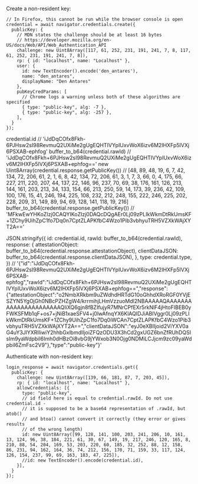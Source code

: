 Create a non-resident key:

```
// In Firefox, this cannot be run while the browser console is open
credential = await navigator.credentials.create({
  publicKey: {
    // MDN states the challenge should be at least 16 bytes
    // https://developer.mozilla.org/en-US/docs/Web/API/Web_Authentication_API
    challenge: new Uint8Array([117, 61, 252, 231, 191, 241, 7, 8, 117, 61, 252, 231, 191, 241, 7, 8]),
    rp: { id: "localhost", name: "Localhost" },
    user: {
      id: new TextEncoder().encode('den_antares'),
      name: "den_antares",
      displayName: "Den Antares"
    },
    pubKeyCredParams: [
      // Chrome logs a warning unless both of these algorithms are specified
      { type: "public-key", alg: -7 },
      { type: "public-key", alg: -257 },
    ],
  }
});
```



credential.id // 'iJdDqCOfx8Fkh-6PJHsw2sI98RevmuQ2UXiMe2gUgEQHTIVYpIUxvWoX6izv6M2IHXFp5IVXj6PSXAB-ephfog'
buffer_to_b64(credential.rawId) // 'iJdDqCOfx8Fkh+6PJHsw2sI98RevmuQ2UXiMe2gUgEQHTIVYpIUxvWoX6izv6M2IHXFp5IVXj6PSXAB+ephfog=='
new Uint8Array(credential.response.getPublicKey()) // [48, 89, 48, 19, 6, 7, 42, 134, 72, 206, 61, 2, 1, 6, 8, 42, 134, 72, 206, 61, 3, 1, 7, 3, 66, 0, 4, 175, 66, 227, 211, 220, 207, 44, 137, 22, 146, 96, 237, 70, 69, 38, 176, 161, 126, 213, 144, 161, 203, 213, 34, 133, 154, 66, 213, 250, 59, 14, 173, 39, 236, 42, 109, 100, 176, 15, 41, 246, 194, 225, 108, 232, 212, 248, 155, 222, 246, 225, 202, 228, 209, 31, 149, 89, 94, 69, 128, 141, 118, 19, 216]
buffer_to_b64(credential.response.getPublicKey()) // 'MFkwEwYHKoZIzj0CAQYIKoZIzj0DAQcDQgAEr0Lj09zPLIkWkmDtRkUmsKF+1ZChy9UihZpC1fo7Dq0n7CptZLAPKfbC4Wzo1Pib3vbhyuTRH5VZXkWAjXYT2A=='

JSON.stringify({
  id: credential.id,
  rawId: buffer_to_b64(credential.rawId),
  response: {
    attestationObject: buffer_to_b64(credential.response.attestationObject),
    clientDataJSON: buffer_to_b64(credential.response.clientDataJSON),
  },
  type: credential.type,
}) // '{"id":"iJdDqCOfx8Fkh-6PJHsw2sI98RevmuQ2UXiMe2gUgEQHTIVYpIUxvWoX6izv6M2IHXFp5IVXj6PSXAB-ephfog","rawId":"iJdDqCOfx8Fkh+6PJHsw2sI98RevmuQ2UXiMe2gUgEQHTIVYpIUxvWoX6izv6M2IHXFp5IVXj6PSXAB+ephfog==","response":{"attestationObject":"o2NmbXRkbm9uZWdhdHRTdG10oGhhdXRoRGF0YVjESZYN5YgOjGh0NBcPZHZgW4/krrmihjLHmVzzuoMdl2NBAAAAAQAAAAAAAAAAAAAAAAAAAAAAQIiXQ6gjn8fBZIfujyR7MNrCPfEXr5rkNlF4jHtoFIBEB0yFWKSFMb1qF+os7+jNiB1xaeSFV4+j0lwAfnqYX6KlAQIDJiABIVggr0Lj09zPLIkWkmDtRkUmsKF+1ZChy9UihZpC1fo7Dq0iWCAn7CptZLAPKfbC4Wzo1Pib3vbhyuTRH5VZXkWAjXYT2A==","clientDataJSON":"eyJ0eXBlIjoid2ViYXV0aG4uY3JlYXRlIiwiY2hhbGxlbmdlIjoiZFQzODU3X3hCd2gxUGZ6bnZfRUhDQSIsIm9yaWdpbiI6Imh0dHBzOi8vbG9jYWxob3N0Ojg0NDMiLCJjcm9zc09yaWdpbiI6ZmFsc2V9"},"type":"public-key"}'

Authenticate with non-resident key:

```
login_response = await navigator.credentials.get({
  publicKey: {
    challenge: new Uint8Array([139, 66, 181, 87, 7, 203, 45]),
    rp: { id: "localhost", name: "Localhost" },
    allowCredentials: [{
      type: "public-key",
      // id field here is equal to credential.rawId. Do not use credential.id -
      // it is supposed to be a base64 representation of .rawId, but atob()
      // and btoa() cannot convert it correctly (they error or gives results
      // of the wrong length)
      id: new Uint8Array([99, 128, 141, 100, 203, 241, 206, 10, 161, 13, 124, 96, 38, 184, 221, 61, 30, 67, 149, 19, 217, 246, 120, 165, 8, 210, 88, 54, 204, 169, 53, 203, 220, 60, 185, 32, 252, 88, 12, 158, 86, 231, 94, 162, 164, 36, 74, 212, 156, 170, 71, 159, 33, 117, 124, 126, 154, 237, 99, 69, 163, 183, 47, 225]),
      //id: new TextEncoder().encode(credential.id),
    }],
  }
});
```
